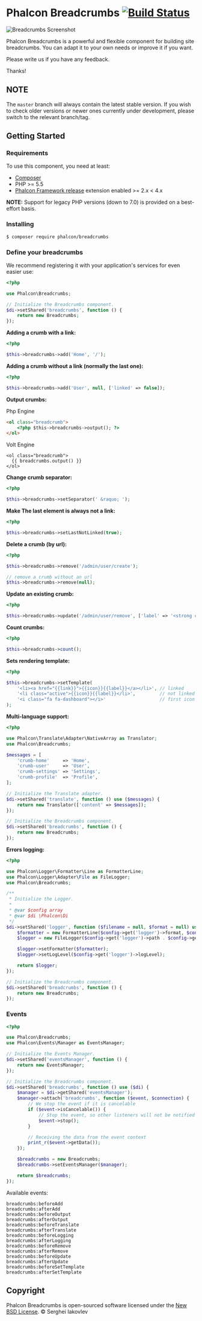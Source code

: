 # Phalcon Breadcrumbs [![Build Status][:travis-badge:]][:travis-url:]

![Breadcrumbs Screenshot][:screenshot:]

Phalcon Breadcrumbs is a powerful and flexible component for building site breadcrumbs.
You can adapt it to your own needs or improve it if you want.

Please write us if you have any feedback.

Thanks!

## NOTE

The `master` branch will always contain the latest stable version. If you wish
to check older versions or newer ones currently under development, please
switch to the relevant branch/tag.

## Getting Started

### Requirements

To use this component, you need at least:

* [Composer][:composer:]
* PHP >= 5.5
* [Phalcon Framework release][:phalcon:] extension enabled >= 2.x < 4.x

**NOTE:** Support for legacy PHP versions (down to 7.0) is provided on a best-effort basis.

### Installing

```sh
$ composer require phalcon/breadcrumbs
```

### Define your breadcrumbs

We recommend registering it with your application's services for even easier use:

```php
<?php

use Phalcon\Breadcrumbs;

// Initialize the Breadcrumbs component.
$di->setShared('breadcrumbs', function () {
    return new Breadcrumbs;
});
```

**Adding a crumb with a link:**

```php
<?php

$this->breadcrumbs->add('Home', '/');
```

**Adding a crumb without a link (normally the last one):**

```php
<?php

$this->breadcrumbs->add('User', null, ['linked' => false]);
```

**Output crumbs:**

Php Engine
```html
<ol class="breadcrumb">
    <?php $this->breadcrumbs->output(); ?>
</ol>
```

Volt Engine
```volt
<ol class="breadcrumb">
  {{ breadcrumbs.output() }}
</ol>
```

**Change crumb separator:**

```php
<?php

$this->breadcrumbs->setSeparator(' &raquo; ');
```

**Make The last element is always not a link:**

```php
<?php

$this->breadcrumbs->setLastNotLinked(true);
```

**Delete a crumb (by url):**

```php
<?php

$this->breadcrumbs->remove('/admin/user/create');

// remove a crumb without an url
$this->breadcrumbs->remove(null);
```

**Update an existing crumb:**

```php
<?php

$this->breadcrumbs->update('/admin/user/remove', ['label' => '<strong class="red">Remove</strong>']);
```

**Count crumbs:**
```php
<?php

$this->breadcrumbs->count();
```

**Sets rendering template:**

```php
<?php

$this->breadcrumbs->setTemplate(
    '<li><a href="{{link}}">{{icon}}{{label}}</a></li>', // linked
    '<li class="active">{{icon}}{{label}}</li>',         // not linked
    '<i class="fa fa-dashboard"></i>'                    // first icon
);
```

**Multi-language support:**

```php
<?php

use Phalcon\Translate\Adapter\NativeArray as Translator;
use Phalcon\Breadcrumbs;

$messages = [
    'crumb-home'     => 'Home',
    'crumb-user'     => 'User',
    'crumb-settings' => 'Settings',
    'crumb-profile'  => 'Profile',
];

// Initialize the Translate adapter.
$di->setShared('translate', function () use ($messages) {
    return new Translator(['content' => $messages]);
});

// Initialize the Breadcrumbs component.
$di->setShared('breadcrumbs', function () {
    return new Breadcrumbs;
});
```

**Errors logging:**

```php
<?php

use Phalcon\Logger\Formatter\Line as FormatterLine;
use Phalcon\Logger\Adapter\File as FileLogger;
use Phalcon\Breadcrumbs;

/**
 * Initialize the Logger.
 *
 * @var $config array
 * @var $di \Phalcon\Di
 */
$di->setShared('logger', function ($filename = null, $format = null) use ($config) {
    $formatter = new FormatterLine($config->get('logger')->format, $config->get('logger')->date);
    $logger = new FileLogger($config->get('logger')->path . $config->get('logger')->filename);

    $logger->setFormatter($formatter);
    $logger->setLogLevel($config->get('logger')->logLevel);

    return $logger;
});

// Initialize the Breadcrumbs component.
$di->setShared('breadcrumbs', function () {
    return new Breadcrumbs;
});
```

### Events

```php
<?php

use Phalcon\Breadcrumbs;
use Phalcon\Events\Manager as EventsManager;

// Initialize the Events Manager.
$di->setShared('eventsManager', function () {
    return new EventsManager;
});

// Initialize the Breadcrumbs component.
$di->setShared('breadcrumbs', function () use ($di) {
    $manager = $di->getShared('eventsManager');
    $manager->attach('breadcrumbs', function ($event, $connection) {
        // We stop the event if it is cancelable
        if ($event->isCancelable()) {
            // Stop the event, so other listeners will not be notified about this
            $event->stop();
        }

        // Receiving the data from the event context
        print_r($event->getData());
    });

    $breadcrumbs = new Breadcrumbs;
    $breadcrumbs->setEventsManager($manager);

    return $breadcrumbs;
});
```

Available events:

```
breadcrumbs:beforeAdd
breadcrumbs:afterAdd
breadcrumbs:beforeOutput
breadcrumbs:afterOutput
breadcrumbs:beforeTranslate
breadcrumbs:afterTranslate
breadcrumbs:beforeLogging
breadcrumbs:afterLogging
breadcrumbs:beforeRemove
breadcrumbs:afterRemove
breadcrumbs:beforeUpdate
breadcrumbs:afterUpdate
breadcrumbs:beforeSetTemplate
breadcrumbs:afterSetTemplate
```

## Copyright

Phalcon Breadcrumbs is open-sourced software licensed under the [New BSD License][:license:].
© Serghei Iakovlev

[:composer:]: https://getcomposer.org/
[:phalcon:]: https://github.com/phalcon/cphalcon/releases
[:license:]: https://github.com/phalcon/breadcrumbs/blob/master/LICENSE.txt
[:screenshot:]: https://github.com/sergeyklay/breadcrumbs/blob/master/docs/breadcrumbs.png
[:travis-url:]: https://travis-ci.com/sergeyklay/breadcrumbs
[:travis-badge:]: https://travis-ci.com/sergeyklay/breadcrumbs.svg?branch=master
